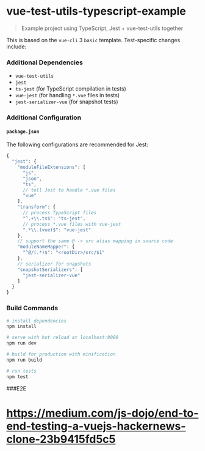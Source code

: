 # vue-test-utils-typescript-example

> Example project using TypeScript, Jest + vue-test-utils together

This is based on the `vue-cli` 3 `basic` template. Test-specific changes include:

### Additional Dependencies

- `vue-test-utils`
- `jest`
- `ts-jest` (for TypeScript compilation in tests)
- `vue-jest` (for handling `*.vue` files in tests)
- `jest-serializer-vue` (for snapshot tests)

### Additional Configuration

#### `package.json`

The following configurations are recommended for Jest:

``` js
{
  "jest": {
    "moduleFileExtensions": [
      "js",
      "json",
      "ts",
      // tell Jest to handle *.vue files
      "vue"
    ],
    "transform": {
      // process TypeScript files
      "^.+\\.ts$": "ts-jest",
      // process *.vue files with vue-jest
      ".*\\.(vue)$": "vue-jest"
    },
    // support the same @ -> src alias mapping in source code
    "moduleNameMapper": {
      "^@/(.*)$": "<rootDir>/src/$1"
    },
    // serializer for snapshots
    "snapshotSerializers": [
      "jest-serializer-vue"
    ]
  }
}
```

### Build Commands

``` bash
# install dependencies
npm install

# serve with hot reload at localhost:8080
npm run dev

# build for production with minification
npm run build

# run tests
npm test
```

###E2E

# https://medium.com/js-dojo/end-to-end-testing-a-vuejs-hackernews-clone-23b9415fd5c5
